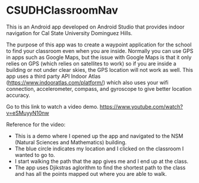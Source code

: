 # CSUDHClassroomNav
This is an Android app developed on Android Studio that provides indoor navigation for Cal State University Dominguez Hills.

The purpose of this app was to create a waypoint application for the school to find your classroom even when you are inside. Normally you can use GPS in apps such as Google Maps, but the issue with Google Maps is that it only relies on GPS (which relies on satellites to work) so if you are inside a building or not under clear skies, the GPS location will not work as well.
This app uses a third party API Indoor Atlas (https://www.indooratlas.com/platform/) which also uses your wifi connection, accelerometer, compass, and gyroscope to give better location accuracy. 

Go to this link to watch a video demo. https://www.youtube.com/watch?v=eSMuyyN10nw

Reference for the video: 
- This is a demo where I opened up the app and navigated to the NSM (Natural Sciences and Mathematics) building. 
- The blue circle indicates my location and I clicked on the classroom I wanted to go to.
- I start walking the path that the app gives me and I end up at the class.
- The app uses Djikstras aglorithm to find the shortest path to the class and has all the points mapped out where you are able to walk.
